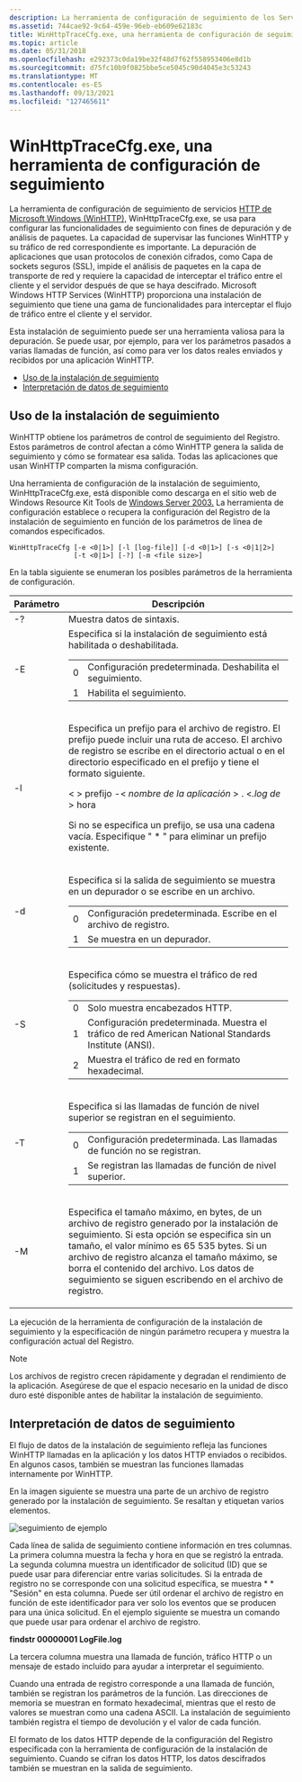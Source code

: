 ```yaml
---
description: La herramienta de configuración de seguimiento de los Servicios HTTP de Microsoft Windows (WinHTTP), WinHttpTraceCfg.exe, se usa para configurar las funcionalidades de seguimiento con fines de depuración y de análisis de paquetes.
ms.assetid: 744cae92-9c64-459e-96eb-eb609e62183c
title: WinHttpTraceCfg.exe, una herramienta de configuración de seguimiento
ms.topic: article
ms.date: 05/31/2018
ms.openlocfilehash: e292373c0da19be32f48d7f62f558953406e8d1b
ms.sourcegitcommit: d75fc10b9f0825bbe5ce5045c90d4045e3c53243
ms.translationtype: MT
ms.contentlocale: es-ES
ms.lasthandoff: 09/13/2021
ms.locfileid: "127465611"
---
```

# <a name="winhttptracecfgexe-a-trace-configuration-tool"></a>WinHttpTraceCfg.exe, una herramienta de configuración de seguimiento

La herramienta de configuración de seguimiento de servicios [HTTP de Microsoft Windows (WinHTTP),](about-winhttp.md) WinHttpTraceCfg.exe, se usa para configurar las funcionalidades de seguimiento con fines de depuración y de análisis de paquetes. La capacidad de supervisar las funciones WinHTTP y su tráfico de red correspondiente es importante. La depuración de aplicaciones que usan protocolos de conexión cifrados, como Capa de sockets seguros (SSL), impide el análisis de paquetes en la capa de transporte de red y requiere la capacidad de interceptar el tráfico entre el cliente y el servidor después de que se haya descifrado. Microsoft Windows HTTP Services (WinHTTP) proporciona una instalación de seguimiento que tiene una gama de funcionalidades para interceptar el flujo de tráfico entre el cliente y el servidor.

Esta instalación de seguimiento puede ser una herramienta valiosa para la depuración. Se puede usar, por ejemplo, para ver los parámetros pasados a varias llamadas de función, así como para ver los datos reales enviados y recibidos por una aplicación WinHTTP.

-   [Uso de la instalación de seguimiento](#using-the-trace-facility)
-   [Interpretación de datos de seguimiento](#interpreting-trace-data)

## <a name="using-the-trace-facility"></a>Uso de la instalación de seguimiento

WinHTTP obtiene los parámetros de control de seguimiento del Registro. Estos parámetros de control afectan a cómo WinHTTP genera la salida de seguimiento y cómo se formatear esa salida. Todas las aplicaciones que usan WinHTTP comparten la misma configuración.

Una herramienta de configuración de la instalación de seguimiento, WinHttpTraceCfg.exe, está disponible como descarga en el sitio web de Windows Resource Kit Tools de [Windows Server 2003.](https://www.microsoft.com/downloads/details.aspx?familyid=9d467a69-57ff-4ae7-96ee-b18c4790cffd) La herramienta de configuración establece o recupera la configuración del Registro de la instalación de seguimiento en función de los parámetros de línea de comandos especificados.

``` syntax
WinHttpTraceCfg [-e <0|1>] [-l [log-file]] [-d <0|1>] [-s <0|1|2>] 
                [-t <0|1>] [-?] [-m <file size>]
```

En la tabla siguiente se enumeran los posibles parámetros de la herramienta de configuración.



<table>
<colgroup>
<col  />
<col  />
</colgroup>
<thead>
<tr class="header">
<th>Parámetro</th>
<th>Descripción</th>
</tr>
</thead>
<tbody>
<tr class="odd">
<td>-?</td>
<td>Muestra datos de sintaxis.<br/></td>
</tr>
<tr class="even">
<td>-E</td>
<td>Especifica si la instalación de seguimiento está habilitada o deshabilitada. <br/> 
<table>
<tbody>
<tr class="odd">
<td>0</td>
<td>Configuración predeterminada. Deshabilita el seguimiento.</td>
</tr>
<tr class="even">
<td>1</td>
<td>Habilita el seguimiento.</td>
</tr>
</tbody>
</table>

<p> </p></td>
</tr>
<tr class="odd">
<td>-l</td>
<td><p>Especifica un prefijo para el archivo de registro. El prefijo puede incluir una ruta de acceso. El archivo de registro se escribe en el directorio actual o en el directorio especificado en el prefijo y tiene el formato siguiente.</p>
<p><<em></em> > prefijo -< <em>nombre de la aplicación</em> > . <<em>.log de</em> > hora</p>
<p>Si no se especifica un prefijo, se usa una cadena vacía. Especifique &quot; * &quot; para eliminar un prefijo existente.</p></td>
</tr>
<tr class="even">
<td>-d</td>
<td><p>Especifica si la salida de seguimiento se muestra en un depurador o se escribe en un archivo.</p>

<table>
<tbody>
<tr class="odd">
<td>0</td>
<td>Configuración predeterminada. Escribe en el archivo de registro.</td>
</tr>
<tr class="even">
<td>1</td>
<td>Se muestra en un depurador.</td>
</tr>
</tbody>
</table>

<p> </p></td>
</tr>
<tr class="odd">
<td>-S</td>
<td><p>Especifica cómo se muestra el tráfico de red (solicitudes y respuestas).</p>

<table>
<tbody>
<tr class="odd">
<td>0</td>
<td>Solo muestra encabezados HTTP.</td>
</tr>
<tr class="even">
<td>1</td>
<td>Configuración predeterminada. Muestra el tráfico de red American National Standards Institute (ANSI).</td>
</tr>
<tr class="odd">
<td>2</td>
<td>Muestra el tráfico de red en formato hexadecimal.</td>
</tr>
</tbody>
</table>

<p> </p></td>
</tr>
<tr class="even">
<td>-T</td>
<td><p>Especifica si las llamadas de función de nivel superior se registran en el seguimiento.</p>

<table>
<tbody>
<tr class="odd">
<td>0</td>
<td>Configuración predeterminada. Las llamadas de función no se registran.</td>
</tr>
<tr class="even">
<td>1</td>
<td>Se registran las llamadas de función de nivel superior.</td>
</tr>
</tbody>
</table>

<p> </p></td>
</tr>
<tr class="odd">
<td>-M</td>
<td><p>Especifica el tamaño máximo, en bytes, de un archivo de registro generado por la instalación de seguimiento. Si esta opción se especifica sin un tamaño, el valor mínimo es 65 535 bytes. Si un archivo de registro alcanza el tamaño máximo, se borra el contenido del archivo. Los datos de seguimiento se siguen escribendo en el archivo de registro.</p></td>
</tr>
</tbody>
</table>



 

La ejecución de la herramienta de configuración de la instalación de seguimiento y la especificación de ningún parámetro recupera y muestra la configuración actual del Registro.

> [!Note]  
> Los archivos de registro crecen rápidamente y degradan el rendimiento de la aplicación. Asegúrese de que el espacio necesario en la unidad de disco duro esté disponible antes de habilitar la instalación de seguimiento.

 

## <a name="interpreting-trace-data"></a>Interpretación de datos de seguimiento

El flujo de datos de la instalación de seguimiento refleja las funciones WinHTTP llamadas en la aplicación y los datos HTTP enviados o recibidos. En algunos casos, también se muestran las funciones llamadas internamente por WinHTTP.

En la imagen siguiente se muestra una parte de un archivo de registro generado por la instalación de seguimiento. Se resaltan y etiquetan varios elementos.

![seguimiento de ejemplo](images/ss-tracer-wco.png)

Cada línea de salida de seguimiento contiene información en tres columnas. La primera columna muestra la fecha y hora en que se registró la entrada. La segunda columna muestra un identificador de solicitud (ID) que se puede usar para diferenciar entre varias solicitudes. Si la entrada de registro no se corresponde con una solicitud específica, se muestra \* \* "Sesión" en esta columna. Puede ser útil ordenar el archivo de registro en función de este identificador para ver solo los eventos que se producen para una única solicitud. En el ejemplo siguiente se muestra un comando que puede usar para ordenar el archivo de registro.

**findstr 00000001 LogFile.log**

La tercera columna muestra una llamada de función, tráfico HTTP o un mensaje de estado incluido para ayudar a interpretar el seguimiento.

Cuando una entrada de registro corresponde a una llamada de función, también se registran los parámetros de la función. Las direcciones de memoria se muestran en formato hexadecimal, mientras que el resto de valores se muestran como una cadena ASCII. La instalación de seguimiento también registra el tiempo de devolución y el valor de cada función.

El formato de los datos HTTP depende de la configuración del Registro especificada con la herramienta de configuración de la instalación de seguimiento. Cuando se cifran los datos HTTP, los datos descifrados también se muestran en la salida de seguimiento.

 

 




